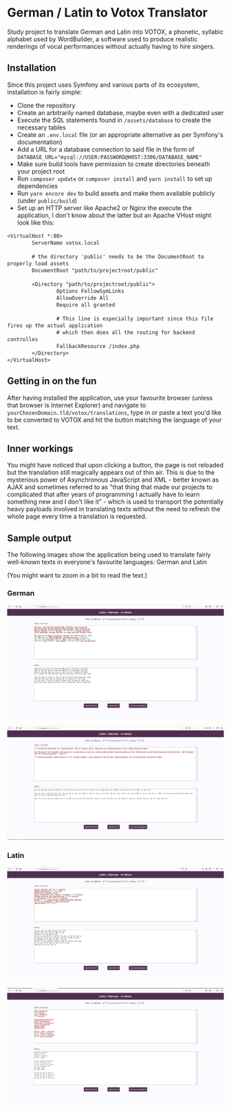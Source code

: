 # German / Latin to Votox Translator

Study project to translate German and Latin into VOTOX, a phonetic, syllabic alphabet used by 
WordBuilder, a software used to produce realistic renderings of vocal performances 
without actually having to hire singers.  

## Installation

Since this project uses Symfony and various parts of its ecosystem, installation is fairly simple:

- Clone the repository
- Create an arbitrarily named database, maybe even with a dedicated user
- Execute the SQL statements found in `/assets/database` to create the necessary tables
- Create an `.env.local` file (or an appropriate alternative as per Symfony's documentation)
- Add a URL for a database connection to said file in the form of `DATABASE_URL="mysql://USER:PASSWORD@HOST:3306/DATABASE_NAME"`
- Make sure build tools have permission to create directories beneath your project root
- Run `composer update` or `composer install` and `yarn install` to set up dependencies
- Run `yarn encore dev` to build assets and make them available publicly (under `public/build`)
- Set up an HTTP server like Apache2 or Nginx the execute the application, 
I don't know about the latter but an Apache VHost might look like this:

```apacheconfig
<VirtualHost *:80>
        ServerName votox.local

        # the directory 'public' needs to be the DocumentRoot to properly load assets
        DocumentRoot "path/to/projectroot/public"

        <Directory "path/to/projectroot/public">
                Options FollowSymLinks
                AllowOverride All
                Require all granted
				
                # This line is especially important since this file fires up the actual application
                # which then does all the routing for backend controlles
                FallbackResource /index.php
        </Directory>
</VirtualHost>
```

## Getting in on the fun

After having installed the application, use your favourite browser (unless that browser is Internet Explorer)
and navigate to `yourChosenDomain.tld/votox/translations`, type in or paste a text you'd like to be converted to VOTOX
and hit the button matching the language of your text.

## Inner workings

You might have noticed that upon clicking a button, the page is not reloaded but the translation still magically appears out of thin air.
This is due to the mysterious power of Asynchronous JavaScript and XML - better known as AJAX and sometimes referred to as "that thing that made our projects to complicated 
that after years of programming I actually have to learn something new and I don't like it" - which is used to transport
the potentially heavy payloads involved in translating texts without the need to refresh the whole page every time a translation is requested.

## Sample output
The following images show the application being used to translate fairly 
well-known texts in everyone's favourite languages: German and Latin

(You might want to zoom in a bit to read the text.)

### German
![if this image can't be displayed, check out the /screenshots directory](./screenshots/OdeToJoy.png "Goethe's Ode to Joy")


![if this image can't be displayed, check out the /screenshots directory](./screenshots/Art1.png "Article 1 of Germany's Constitution")

### Latin
![if this image can't be displayed, check out the /screenshots directory](./screenshots/PaterNoster.png "The prayer that led Europe from the thriving societies of Antiquity to the Dark Ages")  

  
![if this image can't be displayed, check out the /screenshots directory](./screenshots/SephirothsTheme.png "From the original soundtrack of Final Fantasy 7, Theme song dedicated to Sephiroth who is the main antagonist and just plain awesome")
